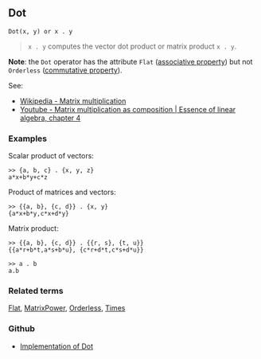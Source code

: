 ## Dot

```
Dot(x, y) or x . y
```

> `x . y` computes the vector dot product or matrix product `x . y`.

**Note**: the `Dot` operator has the attribute `Flat` ([associative property](https://en.wikipedia.org/wiki/Associative_property)) but not `Orderless` ([commutative property](https://en.wikipedia.org/wiki/Commutative_property)).

See:    
* [Wikipedia - Matrix multiplication](https://en.wikipedia.org/wiki/Matrix_multiplication)
* [Youtube - Matrix multiplication as composition | Essence of linear algebra, chapter 4](https://youtu.be/XkY2DOUCWMU)

### Examples

Scalar product of vectors:

```
>> {a, b, c} . {x, y, z}
a*x+b*y+c*z 
```

Product of matrices and vectors:

```
>> {{a, b}, {c, d}} . {x, y}
{a*x+b*y,c*x+d*y}
```

Matrix product:

```
>> {{a, b}, {c, d}} . {{r, s}, {t, u}}
{{a*r+b*t,a*s+b*u}, {c*r+d*t,c*s+d*u}}

>> a . b
a.b
```

### Related terms 
[Flat](Flat.md), [MatrixPower](MatrixPower.md), [Orderless](Orderless.md), [Times](Times.md) 

### Github

* [Implementation of Dot](https://github.com/axkr/symja_android_library/blob/master/symja_android_library/matheclipse-core/src/main/java/org/matheclipse/core/builtin/LinearAlgebra.java#L1252) 
